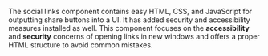 The social links component contains easy HTML, CSS, and JavaScript for outputting share buttons into a UI. It has added security and accessibility measures installed as well. This component focuses on the **accessibility** and **security** concerns of opening links in new windows and offers a proper HTML structure to avoid common mistakes.
